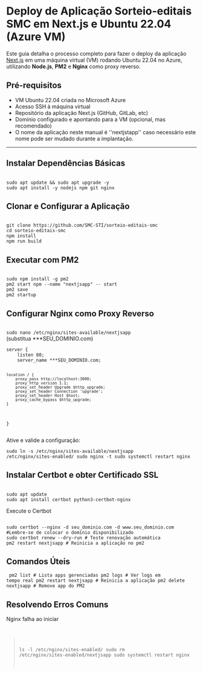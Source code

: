 #  Deploy de Aplicação Sorteio-editais SMC em Next.js e Ubuntu 22.04 (Azure VM)

Este guia detalha o processo completo para fazer o deploy da aplicação [Next.js](https://nextjs.org/) em uma máquina virtual (VM) rodando Ubuntu 22.04 no Azure, utilizando **Node.js**, **PM2** e **Nginx** como proxy reverso.


##  Pré-requisitos

- VM Ubuntu 22.04 criada no Microsoft Azure
- Acesso SSH à máquina virtual
- Repositório da aplicação Next.js (GitHub, GitLab, etc)
- Domínio configurado e apontando para a VM (opcional, mas recomendado)
- O nome da aplicação neste manual é ''nextjstapp'' caso necessário este nome pode ser mudado durante a implantação.
---

##  Instalar Dependências Básicas

<code>
sudo apt update && sudo apt upgrade -y
sudo apt install -y nodejs npm git nginx
</code>

## Clonar e Configurar a Aplicação

<code>
git clone https://github.com/SMC-STI/sorteio-editais-smc
cd sorteio-editais-smc
npm install
npm run build
</code>

## Executar com PM2
<code>
sudo npm install -g pm2
pm2 start npm --name "nextjsapp" -- start
pm2 save
pm2 startup
</code>

## Configurar Nginx como Proxy Reverso
<code>
sudo nano /etc/nginx/sites-available/nextjsapp
</code>
(substitua ***SEU_DOMINIO.com)
<code><pre>server {
    listen 80;
    server_name ***SEU_DOMINIO.com;

    location / {
        proxy_pass http://localhost:3000;
        proxy_http_version 1.1;
        proxy_set_header Upgrade $http_upgrade;
        proxy_set_header Connection 'upgrade';
        proxy_set_header Host $host;
        proxy_cache_bypass $http_upgrade;
    }
}</code></pre> 

Ative e valide a configuração:

<code>sudo ln -s /etc/nginx/sites-available/nextjsapp /etc/nginx/sites-enabled/
sudo nginx -t
sudo systemctl restart nginx
</code>

## Instalar Certbot e obter Certificado SSL
<code>
sudo apt update
sudo apt install certbot python3-certbot-nginx
</code>

Execute o Certbot

<code>
sudo certbot --nginx -d seu_dominio.com -d www.seu_dominio.com #Lembre-se de colocar o domínio disponibilizado
sudo certbot renew --dry-run # Teste renovação automática
pm2 restart nextjsapp # Reinicia a aplicação no pm2
</code>


## Comandos Úteis
<code><pre>
pm2 list             # Lista apps gerenciadas
pm2 logs             # Ver logs em tempo real
pm2 restart nextjsapp # Reinicia a aplicação
pm2 delete nextjsapp  # Remove app do PM2
</pre></code>

## Resolvendo Erros Comuns
Nginx falha ao iniciar
<code>
>ls -l /etc/nginx/sites-enabled/
sudo rm /etc/nginx/sites-enabled/nextjsapp 
sudo systemctl restart nginx
</code>



 

